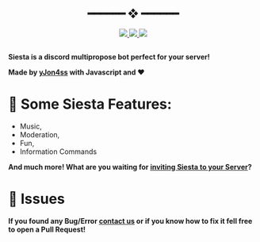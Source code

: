 <h2 align="center"> ━━━━━━  ❖  ━━━━━━ </h2>

<div align="center">
   <p></p>
   <a href="https://github.com/yJon4ss/Siesta/stargazers">
      <img src="https://img.shields.io/github/stars/yJon4ss/Siesta?color=%23ffb29b&labelColor=%23101415&style=for-the-badge">
   </a>
   <a href="https://github.com/yJon4ss/Siesta/network/members/">
      <img src="https://img.shields.io/github/forks/yJon4ss/Siesta?color=%23A2B7EE&labelColor=%23101415&style=for-the-badge">
   </a>
   <a href="https://github.com/yJon4ss/Siesta/">
      <img src="https://img.shields.io/github/repo-size/yJon4ss/Siesta?color=%23ee6a70&labelColor=%23101415&style=for-the-badge">
   </a>
   <br>
</div>

<p/>

<h2></h2>

**Siesta is a discord multipropose bot perfect for your server!**

**Made by [yJon4ss](https://github.com/yJon4ss) with Javascript and ❤️**

# **🚀 Some Siesta Features:**
- Music,
- Moderation, 
- Fun,
- Information Commands 

**And much more! What are you waiting for [inviting Siesta to your Server](https://discord.com/api/oauth2/authorize?client_id=907747074118926347&permissions=271641686&scope=applications.commands%20bot)?**

# **🐛 Issues**

**If you found any Bug/Error [contact us](https://discord.com/invite/BRQccw7HhZ) or if you know how to fix it fell free to open a Pull Request!**

